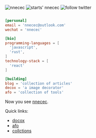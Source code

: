<p align="left">
  <img src="https://komarev.com/ghpvc/?username=nnecec" alt="nnecec" />
  <img src="https://img.shields.io/github/stars/nnecec?style=social" alt="starts' nnecec" />
  <img src="https://img.shields.io/twitter/follow/nnecec_cn?label=Follow%20%40nnecec&style=social" alt="follow twitter">
</p>

```toml

[personal]
email = 'nnecec@outlook.com'
wechat = 'nnecec'

[bio]
programming-languages = [
  'javascript',
  'rust',
]
technology-stack = [
  'react'
]

[building]
blog = 'collection of articles'
decox = 'a image decorator'
afo = 'collection of tools'
```



Now you see [nnecec](https://nnecec.vercel.app).

Quick links:

- [docox](https://decox.vercel.app)
- [afo](https://afo-docs.vercel.app)
- [collctions](https://codesandbox.io/p/sandbox/collections-mi2c3u)
